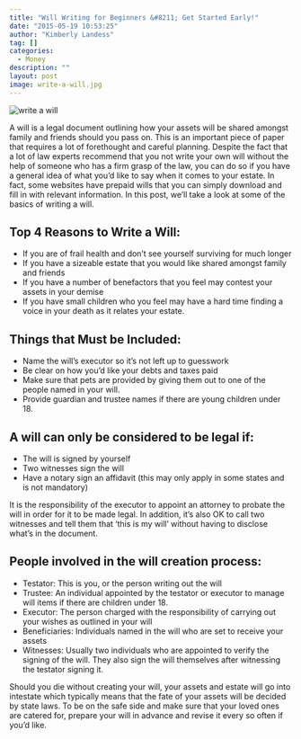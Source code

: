 ```yaml
---
title: "Will Writing for Beginners &#8211; Get Started Early!"
date: "2015-05-19 10:53:25"
author: "Kimberly Landess"
tag: []
categories:
  - Money
description: ""
layout: post
image: write-a-will.jpg
---
```


![write a will](http://mt2.wpengine.com/wp-content/uploads/2015/03/write-a-will.jpg)

A will is a legal document outlining how your assets will be shared amongst family and friends should you pass on. This is an important piece of paper that requires a lot of forethought and careful planning. Despite the fact that a lot of law experts recommend that you not write your own will without the help of someone who has a firm grasp of the law, you can do so if you have a general idea of what you’d like to say when it comes to your estate. In fact, some websites have prepaid wills that you can simply download and fill in with relevant information. In this post, we’ll take a look at some of the basics of writing a will.

## Top 4 Reasons to Write a Will:

- If you are of frail health and don’t see yourself surviving for much longer
- If you have a sizeable estate that you would like shared amongst family and friends
- If you have a number of benefactors that you feel may contest your assets in your demise
- If you have small children who you feel may have a hard time finding a voice in your death as it relates your estate.

## Things that Must be Included:

- Name the will’s executor so it’s not left up to guesswork
- Be clear on how you’d like your debts and taxes paid
- Make sure that pets are provided by giving them out to one of the people named in your will.
- Provide guardian and trustee names if there are young children under 18.

## A will can only be considered to be legal if:

- The will is signed by yourself
- Two witnesses sign the will
- Have a notary sign an affidavit (this may only apply in some states and is not mandatory)

It is the responsibility of the executor to appoint an attorney to probate the will in order for it to be made legal. In addition, it’s also OK to call two witnesses and tell them that ‘this is my will’ without having to disclose what’s in the document.

## People involved in the will creation process:

- Testator: This is you, or the person writing out the will
- Trustee: An individual appointed by the testator or executor to manage will items if there are children under 18.
- Executor: The person charged with the responsibility of carrying out your wishes as outlined in your will
- Beneficiaries: Individuals named in the will who are set to receive your assets
- Witnesses: Usually two individuals who are appointed to verify the signing of the will. They also sign the will themselves after witnessing the testator signing it.

Should you die without creating your will, your assets and estate will go into intestate which typically means that the fate of your assets will be decided by state laws. To be on the safe side and make sure that your loved ones are catered for, prepare your will in advance and revise it every so often if you’d like.
